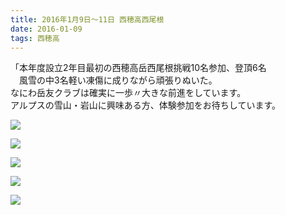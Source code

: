 ```yaml
---
title: 2016年1月9日～11日 西穂高西尾根
date: 2016-01-09
tags: 西穂高
---
```


「本年度設立2年目最初の西穂高岳西尾根挑戦10名参加、登頂6名  
　風雪の中3名軽い凍傷に成りながら頑張りぬいた。  
なにわ岳友クラブは確実に一歩〃大きな前進をしています。  
アルプスの雪山・岩山に興味ある方、体験参加をお待ちしています。  

![](dscn2786.jpg)  

![](82300_2.jpg)  

![](13.jpg)  

![](15.jpg)  

![](18.jpg)
